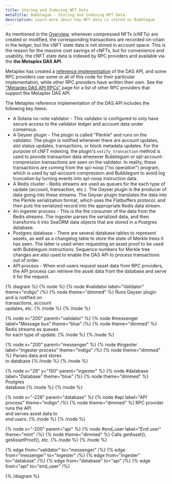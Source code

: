 ```yaml
---
title: Storing and Indexing NFT Data
metaTitle: Bubblegum - Storing and Indexing NFT Data
description: Learn more about how NFT data is stored on Bubblegum
---
```


As mentioned in the [Overview](/bubblegum#read-api), whenever compressed NFTs (cNFTs) are created or modified, the corresponding transactions are recorded on-chain in the ledger, but the cNFT state data is not stored in account space.  This is the reason for the massive cost savings of cNFTs, but for convenience and usability, the cNFT state data is indexed by RPC providers and available via the **the Metaplex DAS API**.

Metaplex has created a [reference implementation](https://github.com/metaplex-foundation/digital-asset-rpc-infrastructure) of the DAS API, and some RPC providers use some or all of this code for their particular implementation, while other RPC providers have written their own.  See the ["Metaplex DAS API RPCs"](/bubblegum/rpcs) page for a list of other RPC providers that support the Metaplex DAS API.

The Metaplex reference implementation of the DAS API includes the following key items:
* A Solana no-vote validator - This validator is configured to only have secure access to the validator ledger and account data under consensus.
* A Geyser plugin - The plugin is called "Plerkle" and runs on the validator.  The plugin is notified whenever there are account updates, slot status updates, transactions, or block metadata updates.  For the purpose of cNFT indexing, the plugin's `notify_transaction` method is used to provide transaction data whenever Bubblegum or spl-account-compression transactions are seen on the validator.  In reality, these transactions are coming from the spl-noop ("no operation") program, which is used by spl-account-compression and Bubblegum to avoid log truncation by turning events into spl-noop instruction data.
* A Redis cluster - Redis streams are used as queues for the each type of update (account, transaction, etc.).  The Geyser plugin is the producer of data going into these streams.  The Geyser plugin translates the data into the Plerkle serialization format, which uses the Flatbuffers protocol, and then puts the serialized record into the appropriate Redis data stream.
* An ingester process - This is the the consumer of the data from the Redis streams.  The ingester parses the serialized data, and then transforms it into SeaORM data objects that are stored in a Postgres database.
 * Postgres database - There are several database tables to represent assets, as well as a changelog table to store the state of Merkle trees it has seen.  The latter is used when requesting an asset proof to be used with Bubblegum instructions. Sequence numbers for Merkle tree changes are also used to enable the DAS API to process transactions out of order.
* API process - When end-users request asset data from RPC providers, the API process can retrieve the asset data from the database and serve it for the request.

{% diagram %}
{% node %}
{% node #validator label="Validator" theme="indigo" /%}
{% node theme="dimmed" %}
Runs Geyser plugin \
and is notified on \
transactions, account \
updates, etc.
{% /node %}
{% /node %}

{% node x="200" parent="validator" %}
{% node #messenger label="Message bus" theme="blue" /%}
{% node theme="dimmed" %}
Redis streams as queues \
for each type of update.
{% /node %}
{% /node %}

{% node x="200" parent="messenger" %}
{% node #ingester label="Ingester process" theme="indigo" /%}
{% node theme="dimmed" %}
Parses data and stores \
to database
{% /node %}
{% /node %}

{% node x="28" y="150" parent="ingester" %}
{% node #database label="Database" theme="blue" /%}
{% node theme="dimmed" %}
Postgres \
database
{% /node %}
{% /node %}

{% node x="-228" parent="database" %}
{% node #api label="API process" theme="indigo" /%}
{% node theme="dimmed" %}
RPC provider runs the API\
and serves asset data to \
end users.
{% /node %}
{% /node %}

{% node x="-200" parent="api" %}
{% node #end_user label="End user" theme="mint" /%}
{% node theme="dimmed" %}
Calls getAsset(), \
getAssetProof(), etc.
{% /node %}
{% /node %}

{% edge from="validator" to="messenger" /%}
{% edge from="messenger" to="ingester" /%}
{% edge from="ingester" to="database" /%}
{% edge from="database" to="api" /%}
{% edge from="api" to="end_user" /%}

{% /diagram %}
